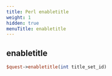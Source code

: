 ```yaml
---
title: Perl enabletitle
weight: 1
hidden: true
menuTitle: enabletitle
---
```

## enabletitle
```perl
$quest->enabletitle(int title_set_id)
```